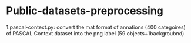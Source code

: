 # Public-datasets-preprocessing
1.pascal-context.py: convert the mat format of annations (400 categoires) of PASCAL Context dataset into the png label (59 objects+1backgroubnd)
